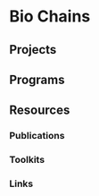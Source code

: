 Bio Chains
==========

## Projects

## Programs

## Resources

### Publications

### Toolkits

### Links


